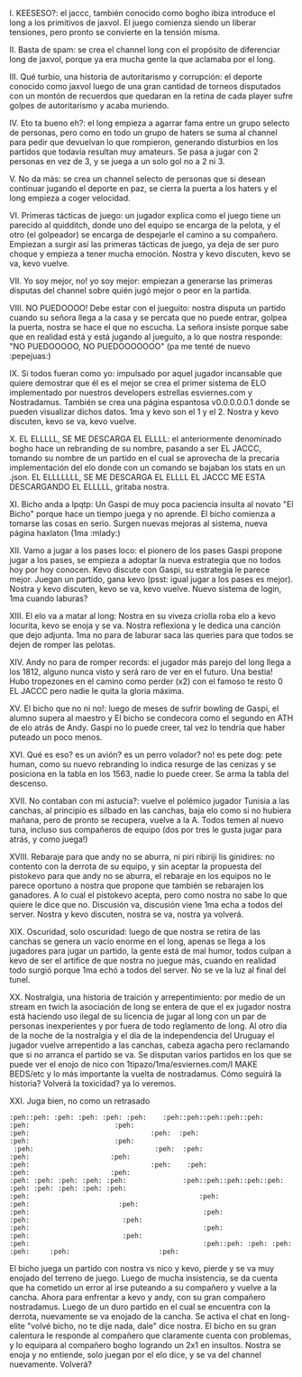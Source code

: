 I. KEESESO?: el jaccc, también conocido como bogho ibiza introduce el long a los primitivos de jaxvol. El juego comienza siendo un liberar tensiones, pero pronto se convierte en la tensión misma.

II. Basta de spam: se crea el channel long con el propósito de diferenciar long de jaxvol, porque ya era mucha gente la que aclamaba por el long.

III. Qué turbio, una historia de autoritarismo y corrupción: el deporte conocido como jaxvol luego de una gran cantidad de torneos disputados con un montón de recuerdos que quedaran en la retina de cada player sufre golpes de autoritarismo y acaba muriendo.

IV. Eto ta bueno eh?: el long empieza a agarrar fama entre un grupo selecto de personas, pero como en todo un grupo de haters se suma al channel para pedir que devuelvan lo que rompieron, generando disturbios en los partidos que todavía resultan muy amateurs. Se pasa a jugar con 2 personas en vez de 3, y se juega a un solo gol no a 2 ni 3.

V. No da más: se crea un channel selecto de personas que si desean continuar jugando el deporte en paz, se cierra la puerta a los haters y el long empieza a coger velocidad.

VI. Primeras tácticas de juego: un jugador explica como el juego tiene un parecido al quidditch, donde uno del equipo se encarga de la pelota, y el otro (el golpeador) se encarga de despejarle el camino a su compañero. Empiezan a surgir así las primeras tácticas de juego, ya deja de ser puro choque y empieza a tener mucha emoción. Nostra y kevo discuten, kevo se va, kevo vuelve.

VII. Yo soy mejor, no! yo soy mejor: empiezan a generarse las primeras disputas del channel sobre quién jugó mejor o peor en la partida.

VIII. NO PUEDOOOO! Debe estar con el jueguito: nostra disputa un partido cuando su señora llega a la casa y se percata que no puede entrar, golpea la puerta, nostra se hace el que no escucha. La señora insiste porque sabe que en realidad está y está jugando al jueguito, a lo que nostra responde: "NO PUEDOOOOO, NO PUEDOOOOOOO" (pa me tenté de nuevo :pepejuas:)

IX. Si todos fueran como yo: impulsado por aquel jugador incansable que quiere demostrar que él es el mejor se crea el primer sistema de ELO implementado por nuestros developers estrellas esviernes.com y Nostradamus. También se crea una página espantosa v0.0.0.0.0.1 donde se pueden visualizar dichos datos. 1ma y kevo son el 1 y el 2. Nostra y kevo discuten, kevo se va, kevo vuelve.

X. EL ELLLLL, SE ME DESCARGA EL ELLLL: el anteriormente denominado bogho hace un rebranding de su nombre, pasando a ser EL JACCC, tomando su nombre de un partido en el cual se aprovecha de la precaria implementación del elo donde con un comando se bajaban los stats en un .json. EL ELLLLLLL, SE ME DESCARGA EL ELLLL EL JACCC ME ESTA DESCARGANDO EL ELLLLL, gritaba nostra.

XI. Bicho anda a lpqtp: Un Gaspi de muy poca paciencia insulta al novato "El Bicho" porque hace un tiempo juega y no aprende. El bicho comienza a tomarse las cosas en serio. Surgen nuevas mejoras al sistema, nueva página haxlaton (1ma :mlady:)

XII. Vamo a jugar a los pases loco: el pionero de los pases Gaspi propone jugar a los pases, se empieza a adoptar la nueva estrategia que no todos hoy por hoy conocen. Kevo discute con Gaspi, su estrategia le parece mejor. Juegan un partido, gana kevo (psst: igual jugar a los pases es mejor). Nostra y kevo discuten, kevo se va, kevo vuelve. Nuevo sistema de login, 1ma cuando laburas?

XIII. El elo va a matar al long: Nostra en su viveza criolla roba elo a kevo locurita, kevo se enoja y se va. Nostra reflexiona y le dedica una canción que dejo adjunta. 1ma no para de laburar saca las queries para que todos se dejen de romper las pelotas.

XIV. Andy no para de romper records: el jugador más parejo del long llega a los 1812, alguno nunca visto y será raro de ver en el futuro. Una bestia! Hubo tropezones en el camino como perder (x2) con el famoso te resto 0 EL JACCC pero nadie le quita la gloria máxima.

XV. El bicho que no ni no!: luego de meses de sufrir bowling de Gaspi, el alumno supera al maestro y El bicho se condecora como el segundo en ATH de elo atrás de Andy. Gaspi no lo puede creer, tal vez lo tendría que haber puteado un poco menos.

XVI. Qué es eso? es un avión? es un perro volador? no! es pete dog: pete human, como su nuevo rebranding lo indica resurge de las cenizas y se posiciona en la tabla en los 1563, nadie lo puede creer. Se arma la tabla del descenso.

XVII. No contaban con mi astucia?: vuelve el polémico jugador Tunisia a las canchas, al principio es silbado en las canchas, baja elo como si no hubiera mañana, pero de pronto se recupera, vuelve a la A. Todos temen al nuevo tuna, incluso sus compañeros de equipo (dos por tres le gusta jugar para atrás, y como juega!)

XVIII. Rebaraje para que andy no se aburra, ni piri ribiriji lis ginidires: no contento con la derrota de su equipo, y sin aceptar la propuesta del pistokevo para que andy no se aburra, el rebaraje en los equipos no le parece oportuno a nostra que propone que también se rebarajen los ganadores. A lo cual el pistokevo acepta, pero como nostra no sabe lo que quiere le dice que no. Discusión va, discusión viene 1ma echa a todos del server. Nostra y kevo discuten, nostra se va, nostra ya volverá.

XIX. Oscuridad, solo oscuridad: luego de que nostra se retira de las canchas se genera un vacío enorme en el long, apenas se llega a los jugadores para jugar un partido, la gente está de mal humor, todos culpan a kevo de ser el artifice de que nostra no juegue más, cuando en realidad todo surgió porque 1ma echó a todos del server. No se ve la luz al final del tunel.

XX. Nostralgia, una historia de traición y arrepentimiento: por medio de un stream en twich la asociación de long se entera de que el ex jugador nostra está haciendo uso ilegal de su licencia de jugar al long con un par de personas inexperientes y por fuera de todo reglamento de long. Al otro día de la noche de la nostralgia y el día de la independencia del Uruguay el jugador vuelve arrepentido a las canchas, cabeza agacha pero reclamando que si no arranca el partido se va. Se disputan varios partidos en los que se puede ver el enojo de nico con 1tipazo/1ma/esviernes.com/I MAKE BEDS/etc y lo más importante la vuelta de nostradamus. Cómo seguirá la historia? Volverá la toxicidad? ya lo veremos.

XXI. Juga bien, no como un retrasado

```
:peh::peh: :peh: :peh: :peh: :peh:    :peh::peh::peh::peh::peh:        :peh:                     :peh:
:peh:                              :peh:  :peh:                               :peh:                     :peh:
 :peh:                              :peh:  :peh:                              :peh:                    :peh:
:peh:                              :peh:    :peh:                              :peh:                    :peh:
:peh: :peh: :peh: :peh: :peh:              :peh::peh::peh::peh::peh:      :peh: :peh: :peh: :peh: :peh:
:peh:                                          :peh:                            :peh:                      :peh:
:peh:                                           :peh:                            :peh:                       :peh:
:peh:                                           :peh:                             :peh:                       :peh:
:peh:                                           :peh::peh: :peh: :peh: :peh:     :peh:                      :peh:
```

El bicho juega un partido con nostra vs nico y kevo, pierde y se va muy enojado del terreno de juego. Luego de mucha insistencia, se da cuenta que ha cometido un error al irse puteando a su compañero y vuelve a la cancha. Ahora para enfrentar a kevo y andy, con su gran compañero nostradamus. Luego de un duro partido en el cual se encuentra con la derrota, nuevamente se va enojado de la cancha. Se activa el chat en long-elite "volvé bicho, no te dije nada, dale" dice nostra. El bicho en su gran calentura le responde al compañero que claramente cuenta con problemas, y lo equipara al compañero bogho logrando un 2x1 en insultos. Nostra se enoja y no entiende, solo juegan por el elo dice, y se va del channel nuevamente. Volverá?
